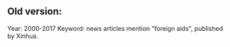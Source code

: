 ## Old version:
Year: 2000-2017
Keyword: news articles mention "foreign aids", published by Xinhua.
